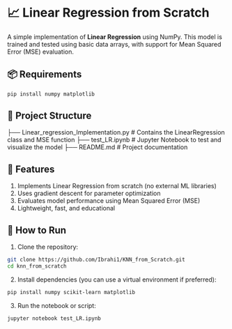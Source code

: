 # 📈 Linear Regression from Scratch

A simple implementation of **Linear Regression** using NumPy. This model is trained and tested using basic data arrays, with support for Mean Squared Error (MSE) evaluation.

## 📦 Requirements

```bash
pip install numpy matplotlib
```
## 📁 Project Structure

├── Linear_regression_Implementation.py   # Contains the LinearRegression class and MSE function
├── test_LR.ipynb          # Jupyter Notebook to test and visualize the model
├── README.md              # Project documentation

## 🧪 Features

1. Implements Linear Regression from scratch (no external ML libraries)
2. Uses gradient descent for parameter optimization
3. Evaluates model performance using Mean Squared Error (MSE)
3. Lightweight, fast, and educational

## 🚀 How to Run

1. Clone the repository:
```bash
git clone https://github.com/Ibrahi1/KNN_from_Scratch.git
cd knn_from_scratch
```

2. Install dependencies (you can use a virtual environment if preferred):
```bash
pip install numpy scikit-learn matplotlib
```

3. Run the notebook or script:
```bash
jupyter notebook test_LR.ipynb
```
